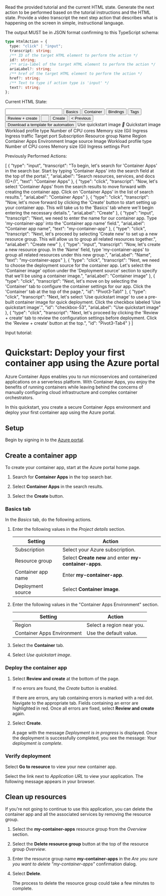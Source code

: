
Read the provided tutorial and the current HTML state. Generate the next action to be performed based on the tutorial instructions and the HTML state. Provide a video transcript the next step action that describes what is happening on the screen in simple, instructional language.

The output MUST be in JSON format confirming to this TypeScript schema:

```typescript
type HtmlAction = {
  type: "click" | "input";
  transcript: string;
  /** ID of the target HTML element to perform the action */
  id?: string;
  /** aria-label of the target HTML element to perform the action */
  ariaLabel?: string;
  /** href of the target HTML element to perform the action */
  href?: string;
  /** Text to type if action type is 'input' */
  text?: string;
};
```

Current HTML State:

<input id="checkbox-53" aria-label="Use quickstart image">
<button id="Pivot3-Tab0"> Basics</button>
<button id="Pivot3-Tab1"> Container</button>
<button id="Pivot3-Tab2"> Bindings</button>
<button id="Pivot3-Tab3"> Tags</button>
<button id="Pivot3-Tab4"> Review + create</button>
<button><i></i></button>
<button><span id="id__131">Create</button>
<button><span id="id__134">&lt; Previous</button>
<button>Download a template for automation</button>
<label id="label50" aria-label="Use quickstart image">Use quickstart image</label>
<label><i></i></label>
<label id="label678" aria-label="Quickstart image">Quickstart image</label>
<label id="label682" aria-label="Workload profile type">Workload profile type</label>
<label id="label685" aria-label="Number of CPU cores">Number of CPU cores</label>
<label id="label688" aria-label="Memory size (Gi)">Memory size (Gi)</label>
<label id="label691" aria-label="Ingress">Ingress</label>
<label id="label694" aria-label="Ingress traffic">Ingress traffic</label>
<label id="label697" aria-label="Target port">Target port</label>
<label>Subscription</label>
<label>Resource group</label>
<label>Name</label>
<label>Region</label>
<label>Container Apps Environment</label>
<label>Image source</label>
<label>Image</label>
<label>Workload profile type</label>
<label>Number of CPU cores</label>
<label>Memory size (Gi)</label>
<label>Ingress settings</label>
<label>Port</label>


Previously Performed Actions:

[
    {
        "type": "input",
        "transcript": "To begin, let's search for 'Container Apps' in the search bar. Start by typing 'Container Apps' into the search field at the top of the portal.",
        "ariaLabel": "Search resources, services, and docs (G+/)",
        "text": "Container Apps"
    },
    {
        "type": "click",
        "transcript": "Now, let's select 'Container Apps' from the search results to move forward with creating the container app. Click on 'Container Apps' in the list of search results.",
        "ariaLabel": "Container Apps"
    },
    {
        "type": "click",
        "transcript": "Now, let's move forward by clicking the 'Create' button to start setting up your container app. This will take us to the 'Basics' tab where we'll begin entering the necessary details.",
        "ariaLabel": "Create"
    },
    {
        "type": "input",
        "transcript": "Next, we need to enter the name for our container app. Type 'my-container-app' into the 'Container app name' field.",
        "ariaLabel": "Container app name",
        "text": "my-container-app"
    },
    {
        "type": "click",
        "transcript": "Next, let's proceed by selecting 'Create new' to set up a new resource group. This will allow us to group all related resources together.",
        "ariaLabel": "Create new"
    },
    {
        "type": "input",
        "transcript": "Now, let's create a new resource group. In the 'Name' field, type 'my-container-apps' to group all related resources under this new group.",
        "ariaLabel": "Name",
        "text": "my-container-apps"
    },
    {
        "type": "click",
        "transcript": "Next, we need to choose the deployment source for the container app. Let's select the 'Container image' option under the 'Deployment source' section to specify that we'll be using a container image.",
        "ariaLabel": "Container image"
    },
    {
        "type": "click",
        "transcript": "Next, let's move on by selecting the 'Container' tab to configure the container settings for our app. Click the 'Container' tab at the top of the page.",
        "id": "Pivot3-Tab1"
    },
    {
        "type": "click",
        "transcript": "Next, let's select 'Use quickstart image' to use a pre-built container image for quick deployment. Click the checkbox labeled 'Use quickstart image'.",
        "id": "checkbox-53",
        "ariaLabel": "Use quickstart image"
    },
    {
      "type": "click",
      "transcript": "Next, let's proceed by clicking the 'Review + create' tab to review the configuration settings before deployment. Click the 'Review + create' button at the top.",
      "id": "Pivot3-Tab4"
    }
]

Input tutorial:


# Quickstart: Deploy your first container app using the Azure portal

Azure Container Apps enables you to run microservices and containerized applications on a serverless platform. With Container Apps, you enjoy the benefits of running containers while leaving behind the concerns of manually configuring cloud infrastructure and complex container orchestrators.

In this quickstart, you create a secure Container Apps environment and deploy your first container app using the Azure portal.

## Setup

Begin by signing in to the [Azure portal](https://portal.azure.com).

## Create a container app

To create your container app, start at the Azure portal home page.

1. Search for **Container Apps** in the top search bar.

1. Select **Container Apps** in the search results.

1. Select the **Create** button.

### Basics tab

In the _Basics_ tab, do the following actions.

1. Enter the following values in the _Project details_ section.

   | Setting            | Action                                                 |
   | ------------------ | ------------------------------------------------------ |
   | Subscription       | Select your Azure subscription.                        |
   | Resource group     | Select **Create new** and enter **my-container-apps**. |
   | Container app name | Enter **my-container-app**.                            |
   | Deployment source  | Select **Container image**.                            |

1. Enter the following values in the "Container Apps Environment" section.

   | Setting                    | Action                    |
   | -------------------------- | ------------------------- |
   | Region                     | Select a region near you. |
   | Container Apps Environment | Use the default value.    |

1. Select the **Container** tab.

1. Select _Use quickstart image_.

### Deploy the container app

1. Select **Review and create** at the bottom of the page.

   If no errors are found, the _Create_ button is enabled.

   If there are errors, any tab containing errors is marked with a red dot. Navigate to the appropriate tab. Fields containing an error are highlighted in red. Once all errors are fixed, select **Review and create** again.

1. Select **Create**.

   A page with the message _Deployment is in progress_ is displayed. Once the deployment is successfully completed, you see the message: _Your deployment is complete_.

### Verify deployment

Select **Go to resource** to view your new container app.

Select the link next to _Application URL_ to view your application. The following message appears in your browser.

## Clean up resources

If you're not going to continue to use this application, you can delete the container app and all the associated services by removing the resource group.

1. Select the **my-container-apps** resource group from the _Overview_ section.
1. Select the **Delete resource group** button at the top of the resource group _Overview_.
1. Enter the resource group name **my-container-apps** in the _Are you sure you want to delete "my-container-apps"_ confirmation dialog.
1. Select **Delete**.

   The process to delete the resource group could take a few minutes to complete.